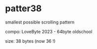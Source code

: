 # patter38

smallest possible scrolling pattern

compo: LoveByte 2023 - 64byte oldschool

size: 38 bytes (now 36 !)
